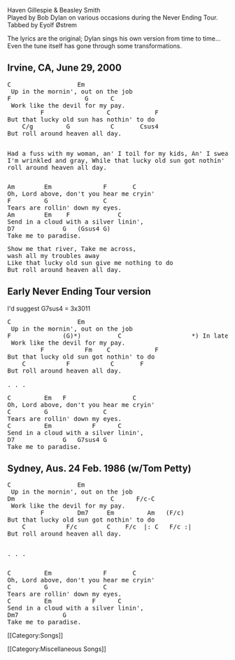 Haven Gillespie &amp; Beasley Smith<br>
Played by Bob Dylan on various occasions during the Never Ending Tour. <br>
Tabbed by Eyolf Østrem

The lyrics are the original; Dylan sings his own version from time to
time... Even the tune itself has gone through some transformations.

<h2 class="songversion">Irvine, CA, June 29, 2000</h2>
<pre class="verse">
C                  Em
 Up in the mornin', out on the job
F                    G      C
 Work like the devil for my pay.
         F                 C            F
But that lucky old sun has nothin' to do
    C/g         G           C       Csus4
But roll around heaven all day.

Had a fuss with my woman, an' I toil for my kids,
An' I sweat 'til I'm wrinkled and gray,
While that lucky old sun got nothin' to do
But roll around heaven all day.
</pre>

<pre class="bridge">
Am        Em              F       C
Oh, Lord above, don't you hear me cryin'
F         G               C
Tears are rollin' down my eyes.
Am        Em    F             C
Send in a cloud with a silver linin',
D7             G   (Gsus4 G)
Take me to paradise.
</pre>

<pre class="verse">
Show me that river, Take me across,
wash all my troubles away
Like that lucky old sun give me nothing to do
But roll around heaven all day.
</pre>

<h2 class="songversion">Early Never Ending Tour version</h2>

I'd suggest G7sus4 = 3x3011

<pre class="verse">
C                  Em
 Up in the mornin', out on the job
F              (G)*)          C                   *) In later verses
 Work like the devil for my pay.
         F           Fm    C            F
But that lucky old sun got nothin' to do
    C           F           C       F
But roll around heaven all day.

. . .
</pre>

<pre class="bridge">
C         Em   F                  C
Oh, Lord above, don't you hear me cryin'
C         G               C
Tears are rollin' down my eyes.
C         Em           F      C
Send in a cloud with a silver linin',
D7             G   G7sus4 G
Take me to paradise.
</pre>

<h2 class="songversion">Sydney, Aus. 24 Feb. 1986 (w/Tom Petty)</h2>
<pre class="verse">
C                  Em
 Up in the mornin', out on the job
Dm                          C      F/c-C
 Work like the devil for my pay.
         F         Dm7     Em         Am   (F/c)
But that lucky old sun got nothin' to do
    C           F/c        C    F/c  |: C   F/c :|
But roll around heaven all day.

. . .
</pre>

<pre class="refrain">
C         Em              F       C
Oh, Lord above, don't you hear me cryin'
C         G               C
Tears are rollin' down my eyes.
C         Em           F      C
Send in a cloud with a silver linin',
Dm7            G
Take me to paradise.
</pre>

[[Category:Songs]]

[[Category:Miscellaneous Songs]]